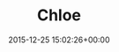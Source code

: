 ---
title:		"Chloe"
type:		"photos"
mediatype:		"upload"
location:		"Dublin, Ireland"
date:		"2015-12-25 15:02:26+00:00"
album:		"people"
filename:		"chloe.md"
series:		"family"
cl_public_id:		"people/chloe"
cl_version:		1497005372
format:		"tiff"
bytes:		3844928
width:		1321
height:		1440
colours:
- "#35231A"
- "#775445"
- "#866F6A"
- "#CFB4B3"
- "#7F575A"
- "#C69582"
- "#C18B8F"
- "#BB7FA6"
- "#D6B7CA"
exposure_mode:		"Auto"
program:		"Aperture-priority AE"
aperture:		"5.0"
focal_length:		"58.0 mm"
iso:		"1250"
shutter_speed:		"1/30"
metering:		"Multi-segment"
flash:		"Off, Did not fire"
white_balance:		"Custom"
colour_temp:		"4700"
has_crop:		"false"
orientation:		"Horizontal (normal)"
camera_model:		"NIKON D800"
lens_info:		"24-70mm f/2.8"
artist: "Matt Finucane"
x_resolution:		"300"
y_resolution:		"300"
---